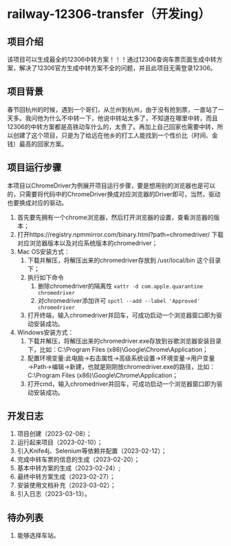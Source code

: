 # railway-12306-transfer（开发ing）
## 项目介绍
该项目可以生成最全的12306中转方案！！！通过12306查询车票页面生成中转方案，解决了12306官方生成中转方案不全的问题，并且此项目无需登录12306。 
## 项目背景
春节回杭州的时候，遇到一个哥们，从兰州到杭州，由于没有抢到票，一直站了一天多。我问他为什么不中转一下，他说中转站太多了，不知道在哪里中转，而且12306的中转方案都是高铁动车什么的，太贵了。再加上自己回家也需要中转，所以创建了这个项目，只是为了给远在他乡的打工人能找到一个性价比（时间、金钱）最高的回家方案。
## 项目运行步骤
本项目以ChromeDriver为例展开项目运行步骤，要是想用别的浏览器也是可以的，只需要将代码中的ChromeDriver换成对应浏览器的Driver即可，当然，驱动也要换成对应的驱动。
1. 首先要先拥有一个chrome浏览器，然后打开浏览器的设置，查看浏览器的版本；
2. 打开https://registry.npmmirror.com/binary.html?path=chromedriver/ 下载对应浏览器版本以及对应系统版本的chromedriver；
3. Mac OS安装方式：
   1. 下载并解压，将解压出来的chromedriver存放到 /usr/local/bin 这个目录下；
   2. 执行如下命令
		1. 删除chromedriver的隔离性
`xattr -d com.apple.quarantine chromedriver`
		2. 对chromedriver添加许可
`spctl --add --label 'Approved' chromedriver`
	3. 打开终端，输入chromedriver并回车，可成功启动一个浏览器窗口即为驱动安装成功。
4. Windows安装方式：
	1. 下载并解压，将解压出来的chromedriver.exe存放到谷歌浏览器安装目录下，比如：C:\Program Files (x86)\Google\Chrome\Application；
	2. 配置环境变量:此电脑→右击属性→高级系统设置→环境变量→用户变量→Path→编辑→新建，也就是刚刚放chromedriver.exe的路径，比如：C\:\Program Files (x86)\Google\Chrome\Application；
	3. 打开cmd，输入chromedriver并回车，可成功启动一个浏览器窗口即为驱动安装成功。
## 开发日志
1. 项目创建（2023-02-08）；
2. 运行起来项目（2023-02-10）；
3. 引入Knife4j、Selenium等依赖并配置（2023-02-12）；
4. 完成中转车票的信息的生成（2023-02-20）；
5. 基本中转方案的生成（2023-02-24）;
6. 最终中转方案生成（2023-02-27）；
7. 安装使用文档补充（2023-03-02）；
8. 引入日志（2023-03-13）。
## 待办列表
1. 能够选择车站。